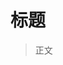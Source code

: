 # 标题

> 正文

<progress-bar title="学习Vue" :total="168" :recent="168"></progress-bar>
<progress-bar title="学习JavaScript高级" :total="48" :recent="48"></progress-bar>
<progress-bar title="学习AJAX" :total="30" :recent="30"></progress-bar>
<progress-bar title="学习ES6" :total="68" :recent="5"></progress-bar>
<progress-bar title="学习NodeJS" :total="20" :recent="0"></progress-bar>
<progress-bar title="学习Webpack5" :total="88" :recent="0"></progress-bar>
<progress-bar title="学习TS" :total="30" :recent="0"></progress-bar>
<progress-bar title="学习Promise" :total="46" :recent="0"></progress-bar>
<progress-bar title="学习axios" :total="21" :recent="0"></progress-bar>
